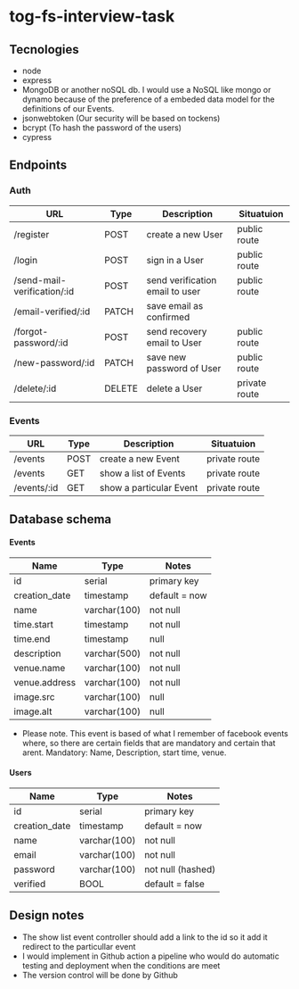 # tog-fs-interview-task

## Tecnologies 
- node
- express
- MongoDB or another noSQL db. I would use a NoSQL like mongo or dynamo because of the preference of a embeded data model for the definitions of our Events.
- jsonwebtoken (Our security will be based on  tockens)
- bcrypt (To hash the password of the users)
- cypress 

## Endpoints

### Auth
| URL | Type | Description | Situatuion |
| --- | ----- | ------------- | ----- |
| /register | POST | create a new User | public route |
| /login | POST | sign in a User   | public route |
| /send-mail-verification/:id | POST | send verification email to user | public route |
| /email-verified/:id | PATCH | save email as confirmed |
| /forgot-password/:id | POST | send recovery email to User | public route |
| /new-password/:id | PATCH | save new password of User | public route |
| /delete/:id | DELETE | delete a User | private route |

### Events 

| URL | Type | Description | Situatuion |
| --- | ----- | ------------- | ----- |
| /events | POST | create a new Event | private route |
| /events | GET | show a list of Events | private route |
| /events/:id | GET | show a particular Event | private route |

## Database schema

#### Events
| Name | Type | Notes |
| ---- | ---- | ------ |
| id | serial | primary key |
| creation_date | timestamp | default = now |
| name | varchar(100) | not null |
| time.start | timestamp | not null |
| time.end | timestamp | null |
| description | varchar(500) | not null |
| venue.name | varchar(100) | not null |
| venue.address | varchar(100) | not null |
| image.src |  varchar(100) | null |
| image.alt | varchar(100) | null

* Please note. This event is based of what I remember of facebook events where, so there are certain fields that are mandatory and certain that arent. Mandatory: Name, Description, start time, venue.

#### Users
| Name | Type | Notes |
| ---- | ---- | ------ |
| id | serial | primary key |
| creation_date | timestamp | default = now |
| name | varchar(100) | not null |
| email | varchar(100) | not null | 
| password | varchar(100) | not null (hashed) |
| verified | BOOL | default = false |

## Design notes
- The show list event controller should add a link to the id so it add it redirect to the particullar event
- I would implement in Github action a pipeline who would do automatic testing and deployment when the conditions are meet
- The version control will be done by Github